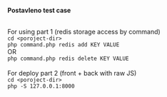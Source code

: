 **Postavleno test case**
<br>
<br>

For using part 1 (redis storage access by command)
<br>
`cd <poroject-dir>`
<br>
`php command.php redis add KEY VALUE`
<br>
OR
<br>
`php command.php redis delete KEY VALUE`
<br>
<br>
For deploy part 2 (front + back with raw JS)
<br>
`cd <poroject-dir>`
<br>
`php -S 127.0.0.1:8000`